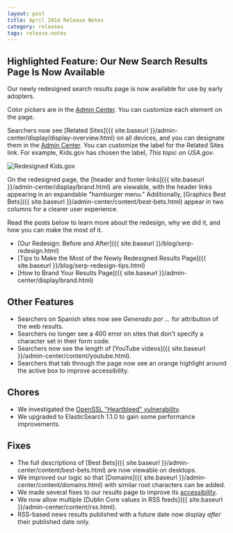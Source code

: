 ```yaml
---
layout: post
title: April 2014 Release Notes
category: releases
tags: release-notes
---
```


## Highlighted Feature: Our New Search Results Page Is Now Available

Our newly redesigned search results page is now available for use by early adopters. 

Color pickers are in the [Admin Center](https://search.usa.gov/sites/). You can customize each element on the page. 

Searchers now see [Related Sites]({{ site.baseurl }}/admin-center/display/display-overview.html) on all devices, and you can designate them in the [Admin Center](https://search.usa.gov/sites/). You can customize the label for the Related Sites link. For example, Kids.gov has chosen the label, *This topic on USA.gov*. 

![Redesigned Kids.gov](https://d3qcdigd1fhos0.cloudfront.net/blog/img/release-04-2014-kids.gov.png "Redesigned Kids.gov search results page showing customized Related Sites label that reads 'This topic on USA.gov'")

On the redesigned page, the [header and footer links]({{ site.baseurl }}/admin-center/display/brand.html) are viewable, with the header links appearing in an expandable "hamburger menu." Additionally, [Graphics Best Bets]({{ site.baseurl }}/admin-center/content/best-bets.html) appear in two columns for a clearer user experience.

Read the posts below to learn more about the redesign, why we did it, and how you can make the most of it.

* [Our Redesign: Before and After]({{ site.baseurl }}/blog/serp-redesign.html)
* [Tips to Make the Most of the Newly Redesigned Results Page]({{ site.baseurl }}/blog/serp-redesign-tips.html)
* [How to Brand Your Results Page]({{ site.baseurl }}/admin-center/display/brand.html)

## Other Features

* Searchers on Spanish sites now see *Generado por ...* for attribution of the web results.
* Searchers no longer see a 400 error on sites that don't specify a character set in their form code.
* Searchers now see the length of [YouTube videos]({{ site.baseurl }}/admin-center/content/youtube.html).
* Searchers that tab through the page now see an orange highlight around the active box to improve accessibility. 

## Chores

* We investigated the [OpenSSL "Heartbleed" vulnerability](https://www.us-cert.gov/ncas/current-activity/2014/04/08/OpenSSL-Heartbleed-Vulnerability).
* We upgraded to ElasticSearch 1.1.0 to gain some performance improvements.

## Fixes

* The full descriptions of [Best Bets]({{ site.baseurl }}/admin-center/content/best-bets.html) are now viewable on desktops.
* We improved our logic so that [Domains]({{ site.baseurl }}/admin-center/content/domains.html) with similar root characters can be added. 
* We made several fixes to our results page to improve its [accessibility](http://www.section508.gov/).
* We now allow multiple [Dublin Core values in RSS feeds]({{ site.baseurl }}/admin-center/content/rss.html).
* RSS-based news results published with a future date now display *after* their published date only.